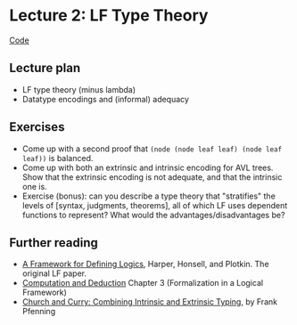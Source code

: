 # Lecture 2: LF Type Theory


[Code](https://github.com/chrisamaphone/lf-class/blob/main/code/data.elf)

## Lecture plan

* LF type theory (minus lambda)
* Datatype encodings and (informal) adequacy

## Exercises
* Come up with a second proof that `(node (node leaf leaf) (node leaf leaf))`
  is balanced.
* Come up with both an extrinsic and intrinsic encoding for AVL trees. Show
  that the extrinsic encoding is not adequate, and that the intrinsic one
  is.
* Exercise (bonus): can you describe a type theory that "stratifies" the
  levels of [syntax, judgments, theorems], all of which LF uses dependent
  functions to represent? What would the advantages/disadvantages be?

## Further reading
* [A Framework for Defining
  Logics](https://homepages.inf.ed.ac.uk/gdp/publications/Framework_Def_Log.pdf),
  Harper, Honsell, and Plotkin. The original LF paper.
* [Computation and Deduction](https://cs.mcgill.ca/~bpientka/courses/comp523-08/cd.pdf) Chapter 3 (Formalization in a Logical Framework)
* [Church and Curry: Combining Intrinsic and Extrinsic
  Typing](https://www.cs.cmu.edu/~fp/papers/andrews08.pdf), by Frank
  Pfenning
